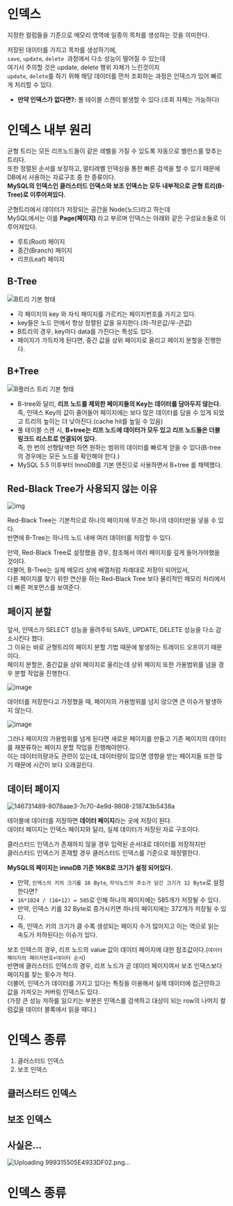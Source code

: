 # 인덱스 
지정한 컬럼들을 기준으로 메모리 영역에 일종의 목차를 생성하는 것을 의미한다.       
          
저장된 데이터를 가지고 목차를 생성하기에,  
`save`, `update`, `delete `과정에서 다소 성능이 떨어질 수 있는데          
여기서 주의할 것은 update, delete 행위 자체가 느린것이지       
`update`, `delete`를 하기 위해 해당 데이터를 먼저 조회하는 과정은 인덱스가 있어 빠르게 처리할 수 있다.     
         
* **만약 인덱스가 없다면?:** 풀 테이블 스캔이 발생할 수 있다.(조회 자체는 가능하다)      
        
# 인덱스 내부 원리     
   
균형 트리는 모든 리프노드들이 같은 레벨을 가질 수 있도록 자동으로 벨런스를 맞추는 트리다.       
또한 정렬된 순서를 보장하고, 멀티레벨 인덱싱을 통한 빠른 검색을 할 수 있기 때문에 DB에서 사용하는 자료구조 중 한 종류이다.        
**MySQL의 인덱스인 클러스터드 인덱스와 보조 인덱스는 모두 내부적으로 균형 트리(B-Tree)로 이루어져있다.**          
           
군형트리에서 데이터가 저장되는 공간을 Node(노드)라고 하는데     
MySQL에서는 이를 **Page(페이지)** 라고 부르며 인덱스는 아래와 같은 구성요소들로 이루어져있다.     

* 루트(Root) 페이지
* 중간(Branch) 페이지
* 리프(Leaf) 페이지
 
## B-Tree    

![B트리 기본 형태](https://user-images.githubusercontent.com/50267433/146778097-4535d58e-66ca-4edd-a3a5-e1440153a344.png)
     
* 각 페이지의 key 와 자식 페이지를 가르키는 페이지번호를 가지고 있다.                  
* key들은 노드 안에서 항상 정렬된 값을 유지한다.(좌-작은값/우-큰값)               
* B트리의 경우, key마다 data를 가진다는 특성도 있다.               
* 페이지가 가득차게 된다면, 중간 값을 상위 페이지로 올리고 페이지 분할을 진행한다.    
   
## B+Tree  

![B플러스 트리 기본 형태](https://user-images.githubusercontent.com/50267433/146759659-21eee053-73db-45f4-ad3b-f1f682fac18e.jpeg)
   
* B-tree와 달리, **리프 노드를 제외한 페이지들의 Key는 데이터를 담아두지 않는다.**      
  즉, 인덱스 Key의 값이 줄어들어 페이지에는 보다 많은 데이터를 담을 수 있게 되었고 트리의 높이는 더 낮아진다.(cache hit를 높일 수 있음)    
* 풀 테이블 스캔 시, **B+tree는 리프 노드에 데이터가 모두 있고 리프 노드들은 더블 링크드 리스트로 연결되어 있다.**             
  즉, 한 번의 선형탐색만 하면 원하는 범위의 데이터를 빠르게 얻을 수 있다(B-tree의 경우에는 모든 노드를 확인해야 한다.)         
* MySQL 5.5 이후부터 InnoDB를 기본 엔진으로 사용하면서 B+tree 를 채택했다.   
      
## Red-Black Tree가 사용되지 않는 이유  

![img](https://user-images.githubusercontent.com/50267433/146783916-71ec428d-7c03-4f0a-be48-22f20c9d5900.png)

Red-Black Tree는 기본적으로 하나의 페이지에 무조건 하나의 데이터만을 넣을 수 있다.      
반면에 B-Tree는 하나의 노드 내에 여러 데이터를 저장할 수 있다.          

만약, Red-Black Tree로 설정했을 경우, 참조해서 여러 페이지를 깊게 들어가야했을 것이다.       
더불어, B-Tree는 실제 메모리 상에 배열처럼 차례대로 저장이 되어있서,           
다른 페이지를 찾기 위한 연산을 하는 Red-Black Tree 보다 물리적인 메모리 처리에서 더 빠른 퍼포먼스를 보여준다.    
  
## 페이지 분할 
        
앞서, 인덱스가 SELECT 성능을 올려주되 SAVE, UPDATE, DELETE 성능을 다소 감소시킨다 했다.           
그 이유는 바로 균형트리의 페이지 분할 기법 때문에 발생하는 트레이드 오프이기 때문이다.       
페이지 분할은, 중간값을 상위 페이지로 올리는데 상위 페이지 또한 가용범위를 넘을 경우 분할 작업을 진행한다.      

![image](https://user-images.githubusercontent.com/50267433/146757493-f954d62f-0451-4927-9f36-f744aafd4302.png)   

데이터를 저장한다고 가정했을 때, 페이지의 가용범위를 넘지 않으면 큰 이슈가 발생하지 않는다.   

![image](https://user-images.githubusercontent.com/50267433/146729229-8da1c9de-7a02-4f4a-b76b-1eb74eec547b.png)

그러나 페이지의 가용범위를 넘게 된다면 새로운 페이지를 만들고 기존 페이지의 데이터를 재분류하는 페이지 분할 작업을 진행해야한다.   
이는 데이터의량과도 관련이 있는데, 데이터량이 많으면 영향을 받는 페이지들 또한 많기 때문에 시간이 보다 오래걸린다.         

## 데이터 페이지    
![146731489-8078aae3-7c70-4e9d-9808-218743b5438a](https://user-images.githubusercontent.com/50267433/146748655-ab76db44-1963-4543-b534-91d5bad6f1d9.png)
             
테이블에 데이터를 저장하면 **데이터 페이지**라는 곳에 저장이 된다.       
데이터 페이지는 인덱스 페이지와 달리, 실제 데이터가 저장된 자료 구조이다.    
    
클러스터드 인덱스가 존재하지 않을 경우 입력된 순서대로 데이터를 저장하지만      
클러스터드 인덱스가 존재할 경우 클러스터드 인덱스를 기준으로 재정렬한다.              
               
**MySQL의 페이지는 innoDB 기준 16KB로 크기가 설정 되어있다.**      
      
* 만약, `인덱스의 키의 크기를 16 Byte`, `자식노드의 주소가 담긴 크기가 12 Byte`로 설정한다면?              
* `16*1024 / (16+12) = 585`로 인해 하나의 페이지에는 585개가 저장될 수 있다.               
* 만약, 인덱스 키를 32 Byte로 증가시키면 하나의 페이지에는 372개가 저장될 수 있다.                 
* 즉, 인덱스 키의 크기가 클 수록 생성되는 페이지 수가 많아지고 이는 역으로 읽는 속도가 저하된다는 이슈가 있다.  
      
보조 인덱스의 경우, 리프 노드의 value 값이 데이터 페이지에 대한 참조값이다.(`데이터페이지의 페이지번호+데이터 순서`)        
반면에 클러스터드 인덱스의 경우, 리프 노드가 곧 데이터 페이지여서 보조 인덱스보다 페이지를 찾는 횟수가 적다.        
더불어, 인덱스가 데이터를 가지고 있다는 특징을 이용해서 실제 데이터에 접근안하고 값을 가져오는 커버링 인덱스도 있다.      
(가장 큰 성능 저하를 일으키는 부분은 인덱스를 검색하고 대상이 되는 row의 나머지 컬럼값을 데이터 블록에서 읽을 때다.)    

# 인덱스 종류    
   
1. 클러스터드 인덱스  
2. 보조 인덱스    

## 클러스터드 인덱스
## 보조 인덱스   
## 사실은...  

![Uploading 999315505E4933DF02.png…]()


# 인덱스 종류    
